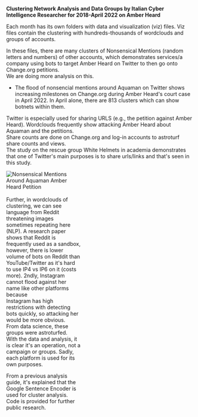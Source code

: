 <b>Clustering Network Analysis and Data Groups by Italian Cyber Intelligence Researcher for 2018-April 2022 on Amber Heard</b>

Each month has its own folders with data and visualization (viz) files. Viz files contain the clustering with hundreds-thousands of wordclouds and groups of accounts.

In these files, there are many clusters of Nonsensical Mentions (random letters and numbers) of other accounts, which demonstrates services/a company using bots to target Amber Heard on Twitter to then go onto Change.org petitions. 
<br>We are doing more analysis on this.

- The flood of nonsencial mentions around Aquaman on Twitter shows increasing milestones on Change.org during Amber Heard's court case in April 2022. In April alone, there are 813 clusters which can show botnets within them.
  
Twitter is especially used for sharing URLS (e.g., the petition against Amber Heard). Wordclouds frequently show attacking Amber Heard about Aquaman and the petitions. <br>Share counts are done on Change.org and log-in accounts to astroturf share counts and views.
<br>The study on the rescue group White Helmets in academia demonstrates that one of Twitter's main purposes is to share urls/links and that's seen in this study.

<div style="width:200px; height:100px">
<img src="https://github.com/RescueSocialTech/Amber-Heard_Disinformation_Operations_Bots/blob/main/Twitter%20Analysis/2018-2022%20Cluster%20Twitter%20Analysis/2022%20Clustering%20Twitter%20Result/viz/apr/wordcloud_234.png?raw=true" alt="Nonsensical Mentions Around Aquaman Amber Heard Petition" title="April wordcloud 234 nonsensical mentions Aquaman Amber Heard"><div>
<br>
Further, in wordclouds of clustering, we can see language from Reddit threatening images sometimes repeating here (NLP). A research paper shows that Reddit is frequently used as a sandbox, however, there is lower volume of bots on Reddit than YouTube/Twitter as it's hard to use IP4 vs IP6 on it (costs more). 2ndly, Instagram cannot flood against her name like other platforms because <br>Instagram has high restrictions with detecting bots quickly, so attacking her would be more obvious.
<br>From data science, these groups were astroturfed.
<br>With the data and analysis, it is clear it's an operation, not a campaign or groups. Sadly, each platform is used for its own purposes. 

From a previous analysis guide, it's explained that the Google Sentence Encoder is used for cluster analysis. Code is provided for further public research.
